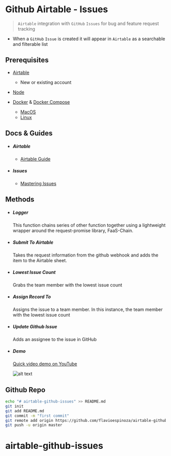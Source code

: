 # Github Airtable - Issues
> `Airtable` integration with `GitHub` `Issues` for bug and feature request tracking

- When a `GitHub` `Issue` is created it will appear in `Airtable` as a searchable and filterable list

## Prerequisites
- [Airtable](https://airtable.com/)
	- New or existing account

- [Node](https://nodejs.org)

- [Docker](https://docker.com) & [Docker Compose](https://docs.docker.com/compose/)
	- [MacOS](https://docs.docker.com/docker-for-mac/install/)
	- [Linux](https://docs.docker.com/v17.12/install/linux/docker-ee/ubuntu/)

## Docs & Guides
- ##### Airtable
	- [Airtable Guide](https://guide.airtable.com/)

- ##### Issues
	- [Mastering Issues](https://guides.github.com/features/issues/)


## Methods
- ##### Logger
	This function chains series of other function together using a lightweight
	wrapper around the request-promise library, FaaS-Chain.

- ##### Submit To Airtable
	Takes the request information from the github webhook and adds the item to the
	Airtable sheet.

- ##### Lowest Issue Count
	Grabs the team member with the lowest issue count

- ##### Assign Record To
	Assigns the issue to a team member. In this instance, the team member with
	the lowest issue count

- ##### Update Github Issue
	Adds an assignee to the issue in GitHub

- ##### Demo
	[Quick video demo on YouTube](https://www.youtube.com/watch?v=6dORD3_E5aU&t=1s)

	![alt text](https://s3.amazonaws.com/aafrey-random/github-to-airtable.gif)


## Github Repo
```bash
echo "# airtable-github-issues" >> README.md
git init
git add README.md
git commit -m "first commit"
git remote add origin https://github.com/flavioespinoza/airtable-github-issues.git
git push -u origin master
```
# airtable-github-issues
